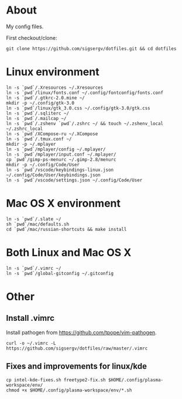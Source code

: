 About
=====

My config files.

First checkout/clone:

    git clone https://github.com/sigsergv/dotfiles.git && cd dotfiles

Linux environment
=================

    ln -s `pwd`/.Xresources ~/.Xresources
    ln -s `pwd`/linux/fonts.conf ~/.config/fontconfig/fonts.conf
    ln -s `pwd`/.gtkrc-2.0.mine ~/
    mkdir -p ~/.config/gtk-3.0
    ln -s `pwd`/linux/gtk_3.0.css ~/.config/gtk-3.0/gtk.css
    ln -s `pwd`/.sqliterc ~/
    ln -s `pwd`/.mailcap ~/
    ln -s `pwd`/.zshenv `pwd`/.zshrc ~/ && touch ~/.zshenv_local ~/.zshrc_local
    ln -s `pwd`/XCompose-ru ~/.XCompose
    ln -s `pwd`/.tmux.conf ~/
    mkdir -p ~/.mplayer
    ln -s `pwd`/mplayer/config ~/.mplayer/
    ln -s `pwd`/mplayer/input.conf ~/.mplayer/
    cp `pwd`/gimp-ps-menurc ~/.gimp-2.8/menurc
    mkdir -p ~/.config/Code/User
    ln -s `pwd`/vscode/keybindings-linux.json ~/.config/Code/User/keybindings.json
    ln -s `pwd`/vscode/settings.json ~/.config/Code/User

Mac OS X environment
====================

    ln -s `pwd`/.slate ~/
    sh `pwd`/mac/defaults.sh
    cd `pwd`/mac/russian-shortcuts && make install
    

Both Linux and Mac OS X
=======================

    ln -s `pwd`/.vimrc ~/
    ln -s `pwd`/global-gitconfig ~/.gitconfig


Other
=====

Install .vimrc
--------------

Install pathogen from <https://github.com/tpope/vim-pathogen>.

    curl -o ~/.vimrc -L https://github.com/sigsergv/dotfiles/raw/master/.vimrc

Fixes and improvements for linux/kde
------------------------------------

    cp intel-kde-fixes.sh freetype2-fix.sh $HOME/.config/plasma-workspace/env/
    chmod +x $HOME/.config/plasma-workspace/env/*.sh
